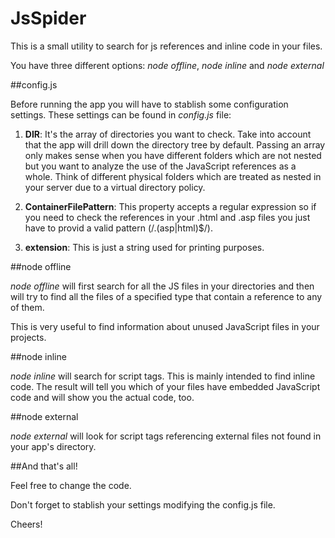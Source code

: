 # JsSpider

This is a small utility to search for js references and inline code in your files.

You have three different options: *node offline*, *node inline* and *node external*

##config.js

Before running the app you will have to stablish some configuration settings. These settings can be found in *config.js* file:

1. **DIR**: It's the array of directories you want to check. Take into account that the app will drill down the directory tree by default. Passing an array only makes sense when you have different folders which are not nested but you want to analyze the use of the JavaScript references as a whole. Think of different physical folders which are treated as nested in your server due to a virtual directory policy.

2. **ContainerFilePattern**: This property accepts a regular expression so if you need to check the references in your .html and .asp files you just have to provid a valid pattern (/\.(asp|html)$/).

3. **extension**: This is just a string used for printing purposes.


##node offline


*node offline* will first search for all the JS files in your directories and then will try to find all the files of a specified type that contain a reference to any of them. 

This is very useful to find information about unused JavaScript files in your projects.
 

##node inline

*node inline* will search for script tags. This is mainly intended to find inline code. The result will tell you which of your files have embedded JavaScript code and will show you the actual code, too.

##node external

*node external* will look for script tags referencing external files not found in your app's directory.


##And that's all!

Feel free to change the code.

Don't forget to stablish your settings modifying the config.js file.

Cheers!



